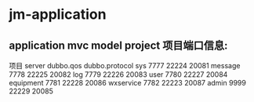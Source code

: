 # jm-application
application mvc model project
项目端口信息:
---------------------------------------------
项目				server			dubbo.qos			dubbo.protocol
sys				7777			22224				20081
message			7778			22225				20082
log				7779			22226				20083
user			7780			22227				20084
equipment		7781			22228				20086
wxservice		7782			22223				20087
admin			9999			22229				20085
